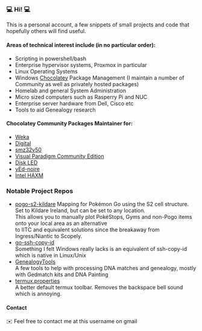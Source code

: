 ### 💻 Hi! 💻

This is a personal account, a few snippets of small projects and code that hopefully others will find useful. 

#### Areas of technical interest include (in no particular order):

* Scripting in powershell/bash
* Enterprise hypervisor systems, Proxmox in particular
* Linux Operating Systems
* Windows [Chocolatey](https://www.chocolatey.org) Package Management (I maintain a number of Community as well as privately hosted packages)
* Homelab and general System Administration
* Micro sized computers such as Rasperry Pi and NUC
* Enterprise server hardware from Dell, Cisco etc
* Tools to aid Genealogy research

#### Chocolatey Community Packages Maintainer for:
- [Weka](https://github.com/gsmitheidw/weka) 
- [Digital](https://github.com/gsmitheidw/Digital)
- [smz32v50](https://github.com/gsmitheidw/smz32v50)
- [Visual Paradigm Community Edition](https://github.com/gsmitheidw/visualparadigm-ce) 
- [Disk LED](https://github.com/gsmitheidw/diskled-chocolatey) 
- [yEd-nojre](https://github.com/gsmitheidw/yed-nojre) 
- [Intel HAXM](https://github.com/gsmitheidw/haxm) 


### Notable Project Repos
- [pogo-s2-kildare](https://github.com/gsmitheidw/pogo-s2-kildare)
Mapping for Pokémon Go using the S2 cell structure. Set to Kildare Ireland, but can be set to any location.  
This allows you to manually plot PokéStops, Gyms and non-Pogo items onto your local area as an alternative  
to IITC and equivalent solutions since the breakaway from Ingress/Niantic to Scopely. 
- [go-ssh-copy-id](https://github.com/gsmitheidw/go-ssh-copy-id)  
Something I felt Windows really lacks is an equivalent of ssh-copy-id which is native in Linux/Unix
- [GenealogyTools](https://github.com/gsmitheidw/GenealogyTools)  
A few tools to help with processing DNA matches and genealogy, mostly with Gedmatch kits and DNA Painting
- [termux.properties](https://github.com/gsmitheidw/termux.properties)  
A better default termux toolbar. Removes the backspace bell sound which is annoying.

#### Contact
✉️  Feel free to contact me at this username on gmail

<!--
**gsmitheidw/gsmitheidw** is a ✨ _special_ ✨ repository because its `README.md` (this file) appears on your GitHub profile.

Here are some ideas to get you started:

- 🔭 I’m currently working on ...
- 🌱 I’m currently learning ...
- 👯 I’m looking to collaborate on ...
- 🤔 I’m looking for help with ...
- 💬 Ask me about ...
- 📫 How to reach me: 
- 😄 Pronouns: ...
- ⚡ Fun fact: ...
-->
